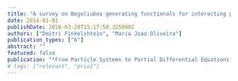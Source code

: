 ```yaml
---
title: "A survey on Bogoliubov generating functionals for interacting particle systems in the continuum"
date: 2014-01-01
publishDate: 2020-03-20T15:17:50.325000Z
authors: ["Dmitri Finkelshtein", "Maria Joao Oliveira"]
publication_types: ["6"]
abstract: ""
featured: false
publication: "*From Particle Systems to Partial Differential Equations*"
# tags: ["relevant", "prio1"]
---
```



